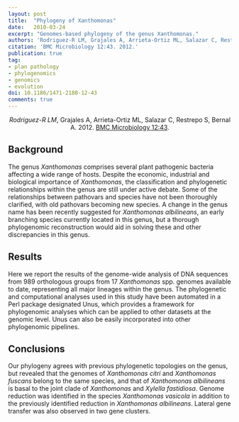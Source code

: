 ```yaml
---
layout: post
title:  "Phylogeny of Xanthomonas"
date:   2010-03-24
excerpt: "Genomes-based phylogeny of the genus Xanthomonas."
authors: 'Rodriguez-R LM, Grajales A, Arrieta-Ortiz ML, Salazar C, Restrepo S, Bernal A.'
citation: 'BMC Microbiology 12:43. 2012.'
publication: true
tag:
- plan pathology
- phylogenomics
- genomics
- evolution
doi: 10.1186/1471-2180-12-43
comments: true
---
```


<center>
  <em>Rodriguez-R LM</em>, Grajales A, Arrieta-Ortiz ML, Salazar C, Restrepo S, Bernal A. 2012.
  <a href='https://doi.org/10.1186/1471-2180-12-43'>BMC Microbiology 12:43</a>.
</center>

## Background
The genus *Xanthomonas* comprises several plant pathogenic bacteria affecting a wide range of hosts. Despite the economic, industrial and biological importance of *Xanthomonas*, the classification and phylogenetic relationships within the genus are still under active debate. Some of the relationships between pathovars and species have not been thoroughly clarified, with old pathovars becoming new species. A change in the genus name has been recently suggested for *Xanthomonas albilineans*, an early branching species currently located in this genus, but a thorough phylogenomic reconstruction would aid in solving these and other discrepancies in this genus.

## Results
Here we report the results of the genome-wide analysis of DNA sequences from 989 orthologous groups from 17 *Xanthomonas* spp. genomes available to date, representing all major lineages within the genus. The phylogenetic and computational analyses used in this study have been automated in a Perl package designated Unus, which provides a framework for phylogenomic analyses which can be applied to other datasets at the genomic level. Unus can also be easily incorporated into other phylogenomic pipelines.

## Conclusions
Our phylogeny agrees with previous phylogenetic topologies on the genus, but revealed that the genomes of *Xanthomonas citri* and *Xanthomonas fuscans* belong to the same species, and that of *Xanthomonas albilineans* is basal to the joint clade of *Xanthomonas* and *Xylella fastidiosa*. Genome reduction was identified in the species *Xanthomonas vasicola* in addition to the previously identified reduction in *Xanthomonas albilineans*. Lateral gene transfer was also observed in two gene clusters.
